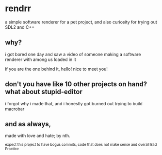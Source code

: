 # rendrr
a simple software renderer for a pet project, and also curiosity for trying out SDL2 and C++

## why? 
i got bored one day and saw a video of someone making a software renderer with among us loaded in it

if you are the one behind it, hello! nice to meet you!

## don't you have like 10 other projects on hand? what about stupid-editor
i forgot why i made that, and i honestly got burned out trying to build macrobar

## and as always,
made with love and hate; by nth.

<sub> expect this project to have bogus commits, code that does not make sense and overall Bad Practice</sub>

